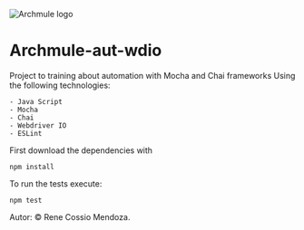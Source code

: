 

![Archmule logo](https://archmule.com/images/ui/logo-og.png)

# Archmule-aut-wdio
Project to training about automation with Mocha and Chai frameworks
Using the following technologies:
```
- Java Script
- Mocha
- Chai
- Webdriver IO
- ESLint
```
First download the dependencies with
```
npm install
```
To run the tests execute:
```
npm test
```
Autor:
© Rene Cossio Mendoza.
